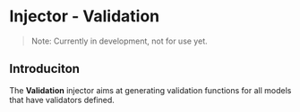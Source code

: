 # **Injector** - Validation

> Note: Currently in development, not for use yet.

## Introduciton 

The **Validation** injector aims at generating validation functions for all models that have validators defined. 